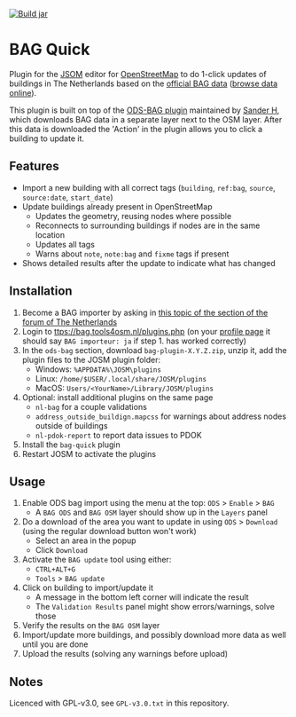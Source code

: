 [![Build jar](https://github.com/NLthijs48/JOSM-bag-quick/actions/workflows/build.yml/badge.svg?event=push)](https://github.com/NLthijs48/JOSM-bag-quick/actions/workflows/build.yml)

# BAG Quick 

Plugin for the [JSOM](https://josm.openstreetmap.de/) editor for [OpenStreetMap](https://www.openstreetmap.org/) to do 1-click updates of buildings in The Netherlands based on the [official BAG data](https://bag.basisregistraties.overheid.nl/) ([browse data online](https://bagviewer.kadaster.nl/lvbag/bag-viewer)).

This plugin is built on top of the [ODS-BAG plugin](https://bag.tools4osm.nl/) maintained by [Sander H](https://www.openstreetmap.org/user/Sander%20H), which downloads BAG data in a separate layer next to the OSM layer.
After this data is downloaded the 'Action' in the plugin allows you to click a building to update it.

## Features
- Import a new building with all correct tags (`building`, `ref:bag`, `source`, `source:date`, `start_date`)
- Update buildings already present in OpenStreetMap
    - Updates the geometry, reusing nodes where possible
    - Reconnects to surrounding buildings if nodes are in the same location
    - Updates all tags
    - Warns about `note`, `note:bag` and `fixme` tags if present
- Shows detailed results after the update to indicate what has changed

## Installation
1. Become a BAG importer by asking in [this topic of the section of the forum of The Netherlands](https://forum.openstreetmap.org/viewtopic.php?pid=831990#p831990)
2. Login to [ttps://bag.tools4osm.nl/plugins.php](https://bag.tools4osm.nl/plugins.php) (on your [profile page](https://bag.tools4osm.nl/profile.php) it should say `BAG importeur: ja` if step 1. has worked correctly)
3. In the `ods-bag` section, download `bag-plugin-X.Y.Z.zip`, unzip it, add the plugin files to the JOSM plugin folder:
    - Windows: `%APPDATA%\JOSM\plugins`
    - Linux: `/home/$USER/.local/share/JOSM/plugins`
    - MacOS: `Users/<YourName>/Library/JOSM/plugins`
5. Optional: install additional plugins on the same page
    - `nl-bag` for a couple validations
    - `address_outside_buildign.mapcss` for warnings about address nodes outside of buildings
    - `nl-pdok-report` to report data issues to PDOK
6. Install the `bag-quick` plugin
7. Restart JOSM to activate the plugins

## Usage
1. Enable ODS bag import using the menu at the top: `ODS` > `Enable` > `BAG`
    - A `BAG ODS` and `BAG OSM` layer should show up in the `Layers` panel
2. Do a download of the area you want to update in using `ODS` > `Download` (using the regular download button won't work)
    - Select an area in the popup
    - Click `Download`
3. Activate the `BAG update` tool using either:
    - `CTRL+ALT+G`
    - `Tools` > `BAG update`
4. Click on building to import/update it
    - A message in the bottom left corner will indicate the result
    - The `Validation Results` panel might show errors/warnings, solve those
5. Verify the results on the `BAG OSM` layer
6. Import/update more buildings, and possibly download more data as well until you are done
7. Upload the results (solving any warnings before upload)

## Notes
Licenced with GPL-v3.0, see `GPL-v3.0.txt` in this repository.
